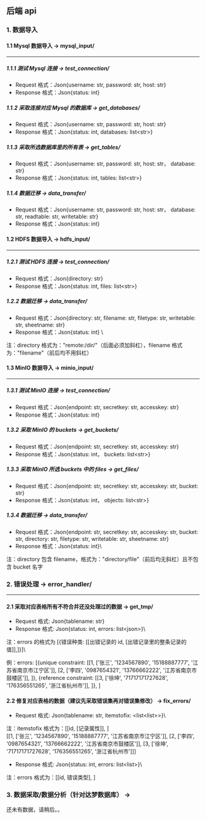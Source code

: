 ## 后端 api

### 1. 数据导入

#### 1.1 Mysql 数据导入 -> mysql_input/

---

##### 1.1.1 测试 Mysql 连接 -> test_connection/

- Request 格式：Json{username: str, password: str, host: str}
- Response 格式：Json{status: int}

##### 1.1.2 采取连接对应 Mysql 的数据库 -> get_databases/

- Request 格式：Json{username: str, password: str, host: str}
- Response 格式：Json{status: int, databases: list\<str>}

##### 1.1.3 采取所选数据库里的所有表 -> get_tables/

- Request 格式：Json{username: str, password: str, host: str， database: str}
- Response 格式：Json{status: int, tables: list\<str>}

##### 1.1.4 数据迁移 -> data_transfer/

- Request 格式：Json{username: str, password: str, host: str， database: str, readtable: str, writetable: str}
- Response 格式：Json{status: int}

#### 1.2 HDFS 数据导入 -> hdfs_input/

---

##### 1.2.1 测试 HDFS 连接 -> test_connection/

- Request 格式：Json{directory: str}
- Response 格式：Json{status: int, files: list\<str>}

##### 1.2.2 数据迁移 -> data_transfer/

- Request 格式：Json{directory: str, filename: str, filetype: str, writetable: str, sheetname: str}
- Response 格式：Json{status: int} \

注：directory 格式为："remote:/dir/"（后面必须加斜杠），filename 格式为："filename"（前后均不用斜杠）

#### 1.3 MinIO 数据导入 -> minio_input/

---

##### 1.3.1 测试 MinIO 连接 -> test_connection/

- Request 格式：Json{endpoint: str, secretkey: str, accesskey: str}
- Response 格式：Json{status: int}

##### 1.3.2 采取 MinIO 的 buckets -> get_buckets/

- Request 格式：Json{endpoint: str, secretkey: str, accesskey: str}
- Response 格式：Json{status: int， buckets: list\<str>}

##### 1.3.3 采取 MinIO 所选 buckets 中的 files -> get_files/

- Request 格式：Json{endpoint: str, secretkey: str, accesskey: str, bucket: str}
- Response 格式：Json{status: int， objects: list\<str>}

##### 1.3.4 数据迁移 -> data_transfer/

- Request 格式：Json{endpoint: str, secretkey: str, accesskey: str, bucket: str, directory: str, filetype: str, writetable: str, sheetname: str}
- Response 格式：Json{status: int}\

注：directory 包含 filename，格式为："directory/file"（前后均无斜杠）且不包含 bucket 名字

### 2. 错误处理 -> error_handler/

---

#### 2.1 采取对应表格所有不符合并还没处理过的数据 -> get_tmp/

- Request 格式: Json{tablename: str}
- Response 格式: Json{status: int, errors: list\<json>}\

注：errors 的格式为 [{错误种类: [[出错记录的 id, [出错记录里的整条记录的值]],]}]\

例：errors: [{unique constraint: [[1, ['张三', '1234567890', '15188887777', '江苏省南京市江宁区']], [2, ['李四', '0987654321', '13766662222', '江苏省南京市鼓楼区']], ]}, {reference constraint: [[3, ['徐坤', '71717171727628', '176356551265', '浙江省杭州市']], ]}, ]

#### 2.2 修复对应表格的数据（建议先采取错误集再对错误集修改） -> fix_errors/

- Request 格式: Json{tablename: str, itemstofix: \<list\<list>>}\

注：itemstofix 格式为：[[id, [记录属性]], ]\
[[1, ['张三', '1234567890', '15188887777', '江苏省南京市江宁区']], [2, ['李四', '0987654321', '13766662222', '江苏省南京市鼓楼区']], [3, ['徐坤', '71717171727628', '176356551265', '浙江省杭州市']]]

- Response 格式: Json{status: int, errors: list\<list>}\

注：errors 格式为：[[id, 错误类型], ]

### 3. 数据采取/数据分析（针对达梦数据库） ->

还未有数据，请稍后。。
